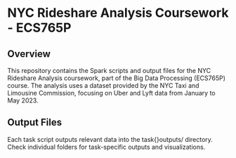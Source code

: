 # NYC Rideshare Analysis Coursework - ECS765P
## Overview
This repository contains the Spark scripts and output files for the NYC Rideshare Analysis coursework, part of the Big Data Processing (ECS765P) course. The analysis uses a dataset provided by the NYC Taxi and Limousine Commission, focusing on Uber and Lyft data from January to May 2023.

## Output Files
Each task script outputs relevant data into the task{}outputs/ directory. Check individual folders for task-specific outputs and visualizations.
